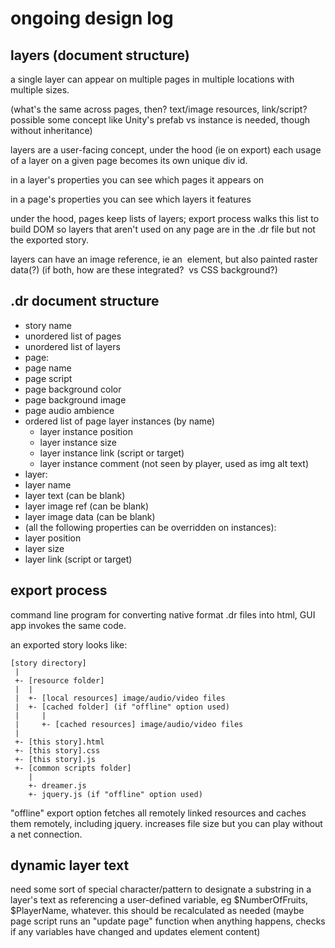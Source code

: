 # ongoing design log

## layers (document structure)

a single layer can appear on multiple pages in multiple locations with multiple sizes.

(what's the same across pages, then?  text/image resources, link/script?  possible some concept like Unity's prefab vs instance is needed, though without inheritance)

layers are a user-facing concept, under the hood (ie on export) each usage of a layer on a given page becomes its own unique div id.

in a layer's properties you can see which pages it appears on

in a page's properties you can see which layers it features

under the hood, pages keep lists of layers; export process walks this list to build DOM so layers that aren't used on any page are in the .dr file but not the exported story.

layers can have an image reference, ie an <img> element, but also painted raster data(?)  (if both, how are these integrated?  <img> vs CSS background?)


## .dr document structure

* story name
* unordered list of pages
* unordered list of layers
* page:
 * page name
 * page script
 * page background color
 * page background image
 * page audio ambience
 * ordered list of page layer instances (by name)
     - layer instance position
     - layer instance  size
     - layer instance link (script or target)
     - layer instance comment (not seen by player, used as img alt text)
* layer:
 * layer name
 * layer text (can be blank)
 * layer image ref (can be blank)
 * layer image data (can be blank)
 * (all the following properties can be overridden on instances):
 * layer position
 * layer size
 * layer link (script or target)


## export process

command line program for converting native format .dr files into html, GUI app invokes the same code.

an exported story looks like:

    [story directory]
     |
     +- [resource folder]
     |  |
     |  +- [local resources] image/audio/video files
     |  +- [cached folder] (if "offline" option used)
     |     |
     |     +- [cached resources] image/audio/video files
     |
     +- [this story].html
     +- [this story].css
     +- [this story].js
     +- [common scripts folder]
        |
    	+- dreamer.js
    	+- jquery.js (if "offline" option used)

"offline" export option fetches all remotely linked resources and caches them remotely, including jquery.  increases file size but you can play without a net connection.


## dynamic layer text

need some sort of special character/pattern to designate a substring in a layer's text as referencing a user-defined variable, eg $NumberOfFruits, $PlayerName, whatever.  this should be recalculated as needed (maybe page script runs an "update page" function when anything happens, checks if any variables have changed and updates element content)
